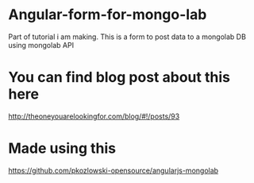 # Angular-form-for-mongo-lab
Part of tutorial i am making. This is a form to post data to a mongolab DB using mongolab API
# You can find blog post about this here 
http://theoneyouarelookingfor.com/blog/#!/posts/93
# Made using this
https://github.com/pkozlowski-opensource/angularjs-mongolab
